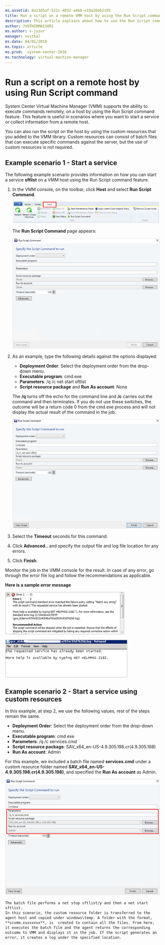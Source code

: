 ```yaml
---
ms.assetid: 8a13d5af-521c-4032-a4b0-e19a20eb2195
title: Run a script on a remote VMM host by using the Run Script command.
description: This article explains about how to use the Run Script command in System Center VMM to run scripts on a remote host.
author: JYOTHIRMAISURI
ms.author: v-jysur
manager: vvithal
ms.date: 04/01/2018
ms.topic: article
ms.prod:  system-center-2016
ms.technology: virtual-machine-manager
---
```


# Run a script on a remote host by using Run Script command
 System Center Virtual Machine Manager (VMM) supports the ability to execute commands remotely, on a host by using the Run Script command feature. This feature is useful in scenarios where you want to start a service or collect information from a remote host.

 You can also run the script on the host by using the  custom resources that you added to the VMM library. Custom resources can consist of batch files that can execute specific commands against the server, but the use of custom resources is not required.


## Example scenario 1 - Start a service
The following example scenario provides information on how you can start a service **sftlist** on a VMM host using the Run Script command feature.

1. In the VMM console, on the toolbar, click  **Host** and select **Run Script Command**.

    ![Host](media/run-script-command/host-selection.png)

    The **Run Script Command** page appears:

    ![Host](media/run-script-command/run-script-window.png)

2. As an example, type the following details against the options displayed:

    - **Deployment Order**: Select the deployment order from the drop-down menu.
    - **Executable program**: cmd.exe
    - **Parameters**: /q /c net start sftlist
    - **Script resource package** and **Run As account**: None

    The **/q** turns off the echo for the command line and **/c** carries out the command and then terminates. If you do not use these switches, the outcome will be a return code 0 from the cmd.exe process and will not display the actual result of the command in the job.

    ![run script form](media/run-script-command/run-script-filled.png)

3. Select the **Timeout** seconds for this command.

4. Click **Advanced..** and specify the output file and log file location for any errors.

4. Click **Finish**.

Monitor the job in the VMM console for the result. In case of any error, go through the error file log and follow the recommendations as applicable.

**Here is a sample error message**

![error message](media/run-script-command/sample-error-message.png)

![error help](media/run-script-command/error-help.png)

## Example scenario 2 - Start a service using custom resources

In this example, at step 2, we use the following values, rest of the steps remain the same.

- **Deployment Order**: Select the deployment order from the drop-down menu.
- **Executable program**: cmd.exe
- **Parameters**: /q /c services.cmd
- **Script resource package**: SAV_x64_en-US-4.9.305.198.cr(4.9.305.198)
- **Run As account**: Admin

 For this example, we included a batch file named **services.cmd** under a custom resource folder named **SAV_x64_en-US-4.9.305.198.cr(4.9.305.198)**, and specified the **Run As account** as Admin.

 ![run script custom form](media/run-script-command/run-script-filled-custom.png)

    The batch file performs a net stop sftlist/y and then a net start sftlist.
    In this scenario, the custom resource folder is transferred to the agent host and copied under windows\temp. A folder with the format, **scvmm.xxxxxxxx**, is  created to contain all the files. From here, it executes the batch file and the agent returns the corresponding outcome to VMM and displays it in the job. If the script generates an error, it creates a log under the specified location.
